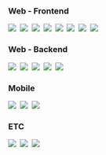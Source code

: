 ### Web - Frontend
<img src="https://img.shields.io/badge/HTML5-E34F26?style=flat-square&logo=HTML5&logoColor=white" />&nbsp;
<img src="https://img.shields.io/badge/JavaScript-F7DF1E?style=flat-square&logo=JavaScript&logoColor=black" />&nbsp;
<img src="https://img.shields.io/badge/CSS3-1572B6?style=flat-square&logo=CSS3&logoColor=white" />&nbsp;
<img src="https://img.shields.io/badge/React-61DAFB?style=flat-square&logo=React&logoColor=black" />&nbsp;
<img src="https://img.shields.io/badge/Vue.js-4FC08D?style=flat-square&logo=Vue.js&logoColor=white" />&nbsp;
<img src="https://img.shields.io/badge/jQuery-0769AD?style=flat-square&logo=jQuery&logoColor=white" />&nbsp;
<img src="https://img.shields.io/badge/Bootstrap-7952B3?style=flat-square&logo=Bootstrap&logoColor=white" />&nbsp;
<img src="https://img.shields.io/badge/Tailwind%20CSS-38B2AC?style=flat-square&logo=Tailwind%20CSS&logoColor=white" />&nbsp;

### Web - Backend
<img src="https://img.shields.io/badge/PHP-777BB4?style=flat-square&logo=PHP&logoColor=white" />&nbsp;
<img src="https://img.shields.io/badge/Node.js-339933?style=flat-square&logo=Node.js&logoColor=white" />&nbsp;
<img src="https://img.shields.io/badge/Go-00ADD8?style=flat-square&logo=Go&logoColor=white" />&nbsp;
<img src="https://img.shields.io/badge/Laravel-FF2D20?style=flat-square&logo=Laravel&logoColor=white" />&nbsp;
<img src="https://img.shields.io/badge/WordPress-21759B?style=flat-square&logo=WordPress&logoColor=white" />&nbsp;

### Mobile
<img src="https://img.shields.io/badge/Kotlin-0095D5?style=flat-square&logo=Kotlin&logoColor=white" />&nbsp;
<img src="https://img.shields.io/badge/Swift-FA7343?style=flat-square&logo=Swift&logoColor=white" />&nbsp;
<img src="https://img.shields.io/badge/Apache%20Cordova-E8E8E8?style=flat-square&logo=Apache%20Cordova&logoColor=black" />&nbsp;

### ETC
<img src="https://img.shields.io/badge/Adobe%20XD-FF61F6?style=flat-square&logo=Adobe%20XD&logoColor=black" />&nbsp;
<img src="https://img.shields.io/badge/Ren'Py-FF7F7F?style=flat-square&logo=Ren'Py&logoColor=white" />&nbsp;
<img src="https://img.shields.io/badge/GAIQ%20Certified-4285F4?style=flat-square&logo=Google%20AdSense&logoColor=white" />&nbsp;

